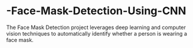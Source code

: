 # -Face-Mask-Detection-Using-CNN
 The Face Mask Detection project leverages deep learning and computer vision techniques to automatically identify whether a person is wearing a face mask. 
